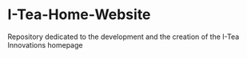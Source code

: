 # I-Tea-Home-Website
Repository dedicated to the development and the creation 
of the I-Tea Innovations homepage
